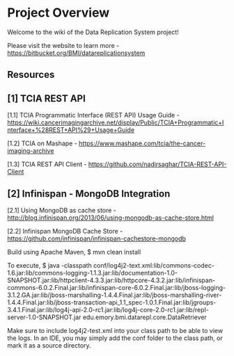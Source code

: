 # Project Overview

Welcome to the wiki of the Data Replication System project!

Please visit the website to learn more - https://bitbucket.org/BMI/datareplicationsystem


## Resources

[1] TCIA REST API
-----------------
[1.1]  TCIA Programmatic Interface (REST API) Usage Guide - 
https://wiki.cancerimagingarchive.net/display/Public/TCIA+Programmatic+Interface+%28REST+API%29+Usage+Guide

[1.2] TCIA on Mashape - https://www.mashape.com/tcia/the-cancer-imaging-archive

[1.3] TCIA REST API Client - https://github.com/nadirsaghar/TCIA-REST-API-Client


[2] Infinispan - MongoDB Integration
------------------------------------
[2.1] Using MongoDB as cache store - http://blog.infinispan.org/2013/06/using-mongodb-as-cache-store.html

[2.2] Infinispan MongoDB Cache Store - https://github.com/infinispan/infinispan-cachestore-mongodb

Build using Apache Maven,
$ mvn clean install

To execute,
$ java -classpath conf/log4j2-text.xml:lib/commons-codec-1.6.jar:lib/commons-logging-1.1.3.jar:lib/documentation-1.0-SNAPSHOT.jar:lib/httpclient-4.3.3.jar:lib/httpcore-4.3.2.jar:lib/infinispan-commons-6.0.2.Final.jar:lib/infinispan-core-6.0.2.Final.jar:lib/jboss-logging-3.1.2.GA.jar:lib/jboss-marshalling-1.4.4.Final.jar:lib/jboss-marshalling-river-1.4.4.Final.jar:lib/jboss-transaction-api_1.1_spec-1.0.1.Final.jar:lib/jgroups-3.4.1.Final.jar:lib/log4j-api-2.0-rc1.jar:lib/log4j-core-2.0-rc1.jar:lib/repl-server-1.0-SNAPSHOT.jar edu.emory.bmi.datarepl.core.DataRetriever

Make sure to include log4j2-test.xml into your class path to be able to view the logs.
In an IDE, you may simply add the conf folder to the class path, or mark it as a source directory.